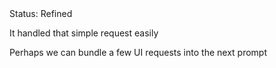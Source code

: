<div class="tag-center">
    <span class="tag ok">Status: Refined</span>
</div>

It handled that simple request easily

Perhaps we can bundle a few UI requests into the next prompt